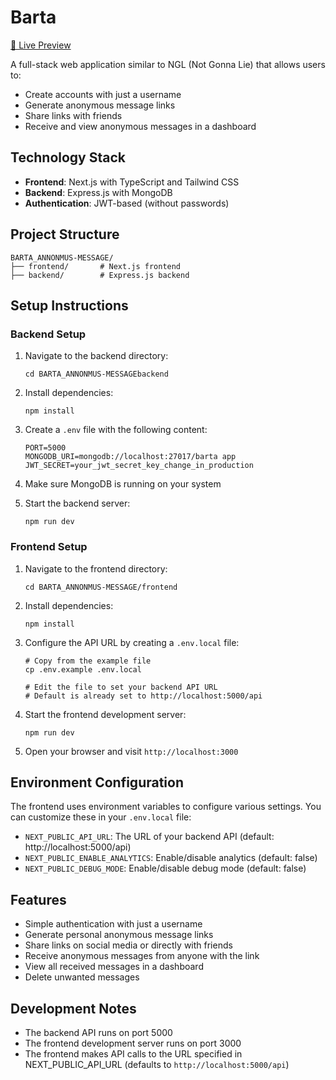 # Barta
[🔗 Live Preview](https://bartatest.netlify.app/)

A full-stack web application similar to NGL (Not Gonna Lie) that allows users to:
- Create accounts with just a username
- Generate anonymous message links
- Share links with friends
- Receive and view anonymous messages in a dashboard

## Technology Stack

- **Frontend**: Next.js with TypeScript and Tailwind CSS
- **Backend**: Express.js with MongoDB
- **Authentication**: JWT-based (without passwords)

## Project Structure

```
BARTA_ANNONMUS-MESSAGE/
├── frontend/       # Next.js frontend
├── backend/        # Express.js backend
```

## Setup Instructions

### Backend Setup

1. Navigate to the backend directory:
   ```
   cd BARTA_ANNONMUS-MESSAGEbackend
   ```

2. Install dependencies:
   ```
   npm install
   ```

3. Create a `.env` file with the following content:
   ```
   PORT=5000
   MONGODB_URI=mongodb://localhost:27017/barta app
   JWT_SECRET=your_jwt_secret_key_change_in_production
   ```

4. Make sure MongoDB is running on your system

5. Start the backend server:
   ```
   npm run dev
   ```

### Frontend Setup

1. Navigate to the frontend directory:
   ```
   cd BARTA_ANNONMUS-MESSAGE/frontend
   ```

2. Install dependencies:
   ```
   npm install
   ```

3. Configure the API URL by creating a `.env.local` file:
   ```
   # Copy from the example file
   cp .env.example .env.local
   
   # Edit the file to set your backend API URL
   # Default is already set to http://localhost:5000/api
   ```

4. Start the frontend development server:
   ```
   npm run dev
   ```

5. Open your browser and visit `http://localhost:3000`

## Environment Configuration

The frontend uses environment variables to configure various settings. You can customize these in your `.env.local` file:

- `NEXT_PUBLIC_API_URL`: The URL of your backend API (default: http://localhost:5000/api)
- `NEXT_PUBLIC_ENABLE_ANALYTICS`: Enable/disable analytics (default: false)
- `NEXT_PUBLIC_DEBUG_MODE`: Enable/disable debug mode (default: false)

## Features

- Simple authentication with just a username
- Generate personal anonymous message links
- Share links on social media or directly with friends
- Receive anonymous messages from anyone with the link
- View all received messages in a dashboard
- Delete unwanted messages

## Development Notes

- The backend API runs on port 5000
- The frontend development server runs on port 3000
- The frontend makes API calls to the URL specified in NEXT_PUBLIC_API_URL (defaults to `http://localhost:5000/api`)
